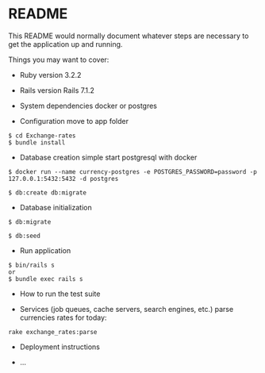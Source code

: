 # README

This README would normally document whatever steps are necessary to get the
application up and running.

Things you may want to cover:

* Ruby version
3.2.2
* Rails version
Rails 7.1.2

* System dependencies
docker or postgres

* Configuration
move to app folder
```
$ cd Exchange-rates
$ bundle install
```

* Database creation
simple start postgresql with docker
```
$ docker run --name currency-postgres -e POSTGRES_PASSWORD=password -p 127.0.0.1:5432:5432 -d postgres
```
```
$ db:create db:migrate
```

* Database initialization
```
$ db:migrate
```

```
$ db:seed
```

* Run application
```
$ bin/rails s
or
$ bundle exec rails s
```

* How to run the test suite

* Services (job queues, cache servers, search engines, etc.)
parse currencies rates for today: 
```
rake exchange_rates:parse
```

* Deployment instructions

* ...
